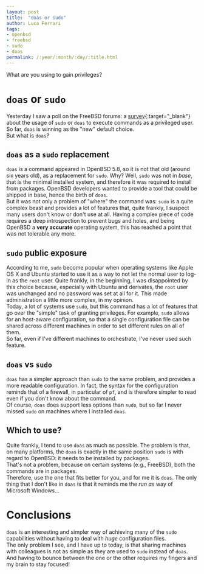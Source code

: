 ```yaml
---
layout: post
title:  "doas or sudo"
author: Luca Ferrari
tags:
- openbsd
- freebsd
- sudo
- doas
permalink: /:year/:month/:day/:title.html
---
```

What are you using to gain privileges?

# `doas` or `sudo`

Yesterday I saw a poll on the FreeBSD forums: a [survey](https://forums.freebsd.org/threads/sudo-or-doas.82795/page-2#post-540595){:target="_blank"} about the usage of `sudo` or `doas` to execute commands as a privileged user.
<br/>
So far, `doas` is winning as the "new" default choice.
<br/>
But what is `doas`?

## `doas` as a `sudo` replacement

`doas` is a command appeared in OpenBSD 5.8, so it is not that old (around six years old), as a replacement for `sudo`. Why? Well, `sudo` was not in *base*, that is the minimal installed system, and therefore it was required to install from packages. OpenBSD developers wanted to provide a tool that could be shipped in base, hence the birth of `doas`.
<br/>
But it was not only a problem of "where" the command was: `sudo` is a quite complex beast and provides a lot of features that, quite frankly, I suspect many users don't know or don't use at all. Having a complex piece of code requires a deep introspection to prevent bugs and holes, and being OpenBSD a **very accurate** operating system, this has reached a point that was not tolerable any more.


## `sudo` public exposure

According to me, `sudo` become popular when operating systems like Apple OS X and Ubuntu started to use it as a way to not let the normal user to log-in as the `root` user. Quite frankly, in the beginning, I was disappointed by this choice because, especially with Ubuntu and derivates, the `root` user was unchanged and no password was set at all for it. This made administration a little more complex, in my opinion.
<br/>
Today, a lot of systems use `sudo`, but this command has a lot of features that go over the "simple" task of granting privileges. For example, `sudo` allows for an host-aware configuration, so that a single configuration file can be shared across different machines in order to set different rules on all of them.
<br/>
So far, even if I've different machines to orchestrate, I've never used such feature.


## `doas` vs `sudo`

`doas` has a simpler approach than `sudo` to the same problem, and provides a more readable configuration. In fact, the syntax for the configuration reminds that of a firewall, in particular of `pf`, and is therefore simpler to read even if you don't know about the command.
<br/>
Of course, `doas` does support less options than `sudo`, but so far I never missed `sudo` on machines where I installed `doas`.


## Which to use?

Quite frankly, I tend to use `doas` as much as possible. The problem is that, on many platforms, the `doas` is exactly in the same position `sudo` is with regard to OpenBSD: it needs to be installed by packages.
<br/>
That's not a problem, because on certain systems (e.g., FreeBSD), both the commands are in packages.
<br/>
Therefore, use the one that fits better for you, and for me it is `doas`. The only thing that I don't like in `doas` is that it reminds me the *run as* way of Microsoft Windows...

# Conclusions

`doas` is an interesting and simpler way of achieving many of the `sudo` capabilities without having to deal with *huge* configuration files.
<br/>
The only problem I see, and I have up to today, is that sharing machines with colleagues is not as simple as they are used to `sudo` instead of `doas`. And having to bounce between the one or the other requires my fingers and my brain to stay focused!
